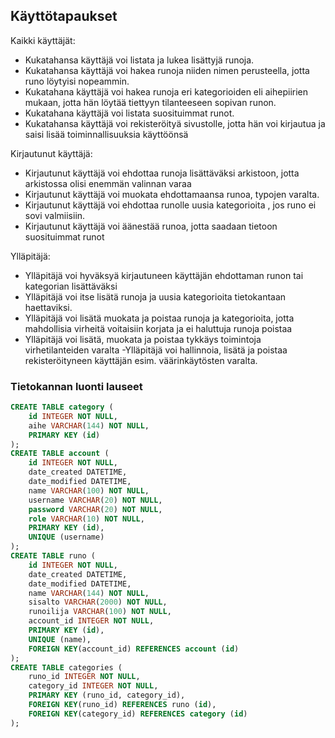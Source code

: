 ## Käyttötapaukset

Kaikki käyttäjät:

- Kukatahansa käyttäjä voi  listata ja lukea lisättyjä runoja.
- Kukatahansa käyttäjä voi hakea runoja niiden nimen perusteella, jotta runo löytyisi nopeammin.
- Kukatahana käyttäjä voi hakea runoja eri kategorioiden eli aihepiirien mukaan, jotta hän löytää tiettyyn tilanteeseen sopivan runon.
- Kukatahana käyttäjä voi listata suosituimmat runot.
- Kukatahansa käyttäjä voi rekisteröityä sivustolle, jotta hän voi kirjautua  ja  saisi lisää toiminnallisuuksia käyttöönsä

Kirjautunut käyttäjä:

- Kirjautunut käyttäjä voi ehdottaa runoja lisättäväksi arkistoon, jotta arkistossa olisi enemmän valinnan varaa
- Kirjautunut käyttäjä voi muokata ehdottamaansa runoa, typojen varalta.
- Kirjautunut käyttäjä voi ehdottaa runolle uusia kategorioita , jos runo ei sovi valmiisiin.
- Kirjautunut käyttäjä voi äänestää runoa, jotta saadaan tietoon suosituimmat runot


Ylläpitäjä:

- Ylläpitäjä voi hyväksyä kirjautuneen käyttäjän ehdottaman runon tai kategorian lisättäväksi
- Ylläpitäjä voi itse lisätä runoja ja uusia kategorioita tietokantaan haettaviksi.
- Ylläpitäjä voi lisätä muokata ja poistaa runoja ja kategorioita, jotta mahdollisia virheitä voitaisiin korjata ja ei haluttuja runoja poistaa
- Ylläpitäjä voi lisätä, muokata ja poistaa tykkäys toimintoja virhetilanteiden varalta
-Ylläpitäjä voi hallinnoia, lisätä ja poistaa rekisteröityneen käyttäjän esim. väärinkäytösten varalta.

### Tietokannan luonti lauseet

```sql
CREATE TABLE category (
	id INTEGER NOT NULL, 
	aihe VARCHAR(144) NOT NULL, 
	PRIMARY KEY (id)
);
CREATE TABLE account (
	id INTEGER NOT NULL, 
	date_created DATETIME, 
	date_modified DATETIME, 
	name VARCHAR(100) NOT NULL, 
	username VARCHAR(20) NOT NULL, 
	password VARCHAR(20) NOT NULL, 
	role VARCHAR(10) NOT NULL, 
	PRIMARY KEY (id), 
	UNIQUE (username)
);
CREATE TABLE runo (
	id INTEGER NOT NULL, 
	date_created DATETIME, 
	date_modified DATETIME, 
	name VARCHAR(144) NOT NULL, 
	sisalto VARCHAR(2000) NOT NULL, 
	runoilija VARCHAR(100) NOT NULL, 
	account_id INTEGER NOT NULL, 
	PRIMARY KEY (id), 
	UNIQUE (name), 
	FOREIGN KEY(account_id) REFERENCES account (id)
);
CREATE TABLE categories (
	runo_id INTEGER NOT NULL, 
	category_id INTEGER NOT NULL, 
	PRIMARY KEY (runo_id, category_id), 
	FOREIGN KEY(runo_id) REFERENCES runo (id), 
	FOREIGN KEY(category_id) REFERENCES category (id)
);
```
